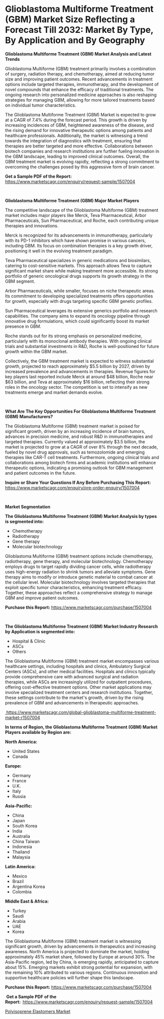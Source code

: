 <p><h1>Glioblastoma Multiforme Treatment (GBM) Market Size Reflecting a Forecast Till 2032: Market By Type, By Application and By Geography</h1></p><p><strong>Glioblastoma Multiforme Treatment (GBM) Market Analysis and Latest Trends</strong></p>
<p><p>Glioblastoma Multiforme (GBM) treatment primarily involves a combination of surgery, radiation therapy, and chemotherapy, aimed at reducing tumor size and improving patient outcomes. Recent advancements in treatment options include targeted therapies, immunotherapy, and the development of novel compounds that enhance the efficacy of traditional treatments. The ongoing research into personalized medicine approaches is also reshaping strategies for managing GBM, allowing for more tailored treatments based on individual tumor characteristics.</p><p>The Glioblastoma Multiforme Treatment (GBM) Market is expected to grow at a CAGR of 7.4% during the forecast period. This growth is driven by increasing incidences of GBM, heightened awareness of the disease, and the rising demand for innovative therapeutic options among patients and healthcare professionals. Additionally, the market is witnessing a trend towards the integration of diagnostics with treatment, ensuring that therapies are better targeted and more effective. Collaborations between biotech companies and research institutions are further fueling innovation in the GBM landscape, leading to improved clinical outcomes. Overall, the GBM treatment market is evolving rapidly, reflecting a strong commitment to overcoming the challenges posed by this aggressive form of brain cancer.</p></p>
<p><strong>Get a Sample PDF of the Report:&nbsp;</strong> <a href="https://www.marketscagr.com/enquiry/request-sample/1507004?utm_campaign=3249&utm_medium=2&utm_source=Github&utm_content=ia&utm_term=23032025&utm_id=glioblastoma-multiforme-treatment-gbm">https://www.marketscagr.com/enquiry/request-sample/1507004</a></p>
<p>&nbsp;</p>
<p><strong>Glioblastoma Multiforme Treatment (GBM) Major Market Players</strong></p>
<p><p>The competitive landscape of the Glioblastoma Multiforme (GBM) treatment market includes major players like Merck, Teva Pharmaceutical, Arbor Pharmaceuticals, Sun Pharmaceutical, and Roche, each contributing unique therapies and innovations.</p><p>Merck is recognized for its advancements in immunotherapy, particularly with its PD-1 inhibitors which have shown promise in various cancers, including GBM. Its focus on combination therapies is a key growth driver, positioning it well in the evolving treatment paradigm.</p><p>Teva Pharmaceutical specializes in generic medications and biosimilars, catering to cost-sensitive markets. This approach allows Teva to capture significant market share while making treatment more accessible. Its strong portfolio of generic oncological drugs supports its growth strategy in the GBM segment.</p><p>Arbor Pharmaceuticals, while smaller, focuses on niche therapeutic areas. Its commitment to developing specialized treatments offers opportunities for growth, especially with drugs targeting specific GBM genetic profiles.</p><p>Sun Pharmaceutical leverages its extensive generics portfolio and research capabilities. The company aims to expand its oncology pipeline through innovative drug formulations, which could significantly boost its market presence in GBM.</p><p>Roche stands out for its strong emphasis on personalized medicine, particularly with its monoclonal antibody therapies. With ongoing clinical trials and substantial investments in R&D, Roche is well-positioned for future growth within the GBM market.</p><p>Collectively, the GBM treatment market is expected to witness substantial growth, projected to reach approximately $5.5 billion by 2027, driven by increased prevalence and advancements in therapies. Revenue figures for key players last reported include Merck at around $48 billion, Roche near $63 billion, and Teva at approximately $16 billion, reflecting their strong roles in the oncology sector. The competition is set to intensify as new treatments emerge and market demands evolve.</p></p>
<p>&nbsp;</p>
<p><strong>What Are The Key Opportunities For Glioblastoma Multiforme Treatment (GBM) Manufacturers?</strong></p>
<p><p>The Glioblastoma Multiforme (GBM) treatment market is poised for significant growth, driven by an increasing incidence of brain tumors, advances in precision medicine, and robust R&D in immunotherapies and targeted therapies. Currently valued at approximately $3.5 billion, the market is projected to grow at a CAGR of over 8% through the next decade, fueled by novel drug approvals, such as temozolomide and emerging therapies like CAR-T cell treatments. Furthermore, ongoing clinical trials and collaborations among biotech firms and academic institutions will enhance therapeutic options, indicating a promising outlook for GBM management and patient outcomes in the future.</p></p>
<p><strong>Inquire or Share Your Questions If Any Before Purchasing This Report:</strong> <a href="https://www.marketscagr.com/enquiry/pre-order-enquiry/1507004?utm_campaign=3249&utm_medium=2&utm_source=Github&utm_content=ia&utm_term=23032025&utm_id=glioblastoma-multiforme-treatment-gbm">https://www.marketscagr.com/enquiry/pre-order-enquiry/1507004</a></p>
<p>&nbsp;</p>
<p><strong>Market Segmentation</strong></p>
<p><strong>The Glioblastoma Multiforme Treatment (GBM) Market Analysis by types is segmented into:</strong></p>
<p><ul><li>Chemotherapy</li><li>Radiotherapy</li><li>Gene therapy</li><li>Molecular biotechnology</li></ul></p>
<p><p>Glioblastoma Multiforme (GBM) treatment options include chemotherapy, radiotherapy, gene therapy, and molecular biotechnology. Chemotherapy employs drugs to target rapidly dividing cancer cells, while radiotherapy uses high-energy radiation to shrink tumors and alleviate symptoms. Gene therapy aims to modify or introduce genetic material to combat cancer at the cellular level. Molecular biotechnology involves targeted therapies that exploit specific tumor characteristics, enhancing treatment efficacy. Together, these approaches reflect a comprehensive strategy to manage GBM and improve patient outcomes.</p></p>
<p><strong>Purchase this Report:&nbsp;</strong><a href="https://www.marketscagr.com/purchase/1507004?utm_campaign=3249&utm_medium=2&utm_source=Github&utm_content=ia&utm_term=23032025&utm_id=glioblastoma-multiforme-treatment-gbm">https://www.marketscagr.com/purchase/1507004</a></p>
<p>&nbsp;</p>
<p><strong>The Glioblastoma Multiforme Treatment (GBM) Market Industry Research by Application is segmented into:</strong></p>
<p><ul><li>Hospital & Clinic</li><li>ASCs</li><li>Others</li></ul></p>
<p><p>The Glioblastoma Multiforme (GBM) treatment market encompasses various healthcare settings, including hospitals and clinics, Ambulatory Surgical Centers (ASCs), and other medical facilities. Hospitals and clinics typically provide comprehensive care with advanced surgical and radiation therapies, while ASCs are increasingly utilized for outpatient procedures, offering cost-effective treatment options. Other market applications may involve specialized treatment centers and research institutions. Together, these settings contribute to the market's growth, driven by the rising prevalence of GBM and advancements in therapeutic approaches.</p></p>
<p><a href="https://www.marketscagr.com/global-glioblastoma-multiforme-treatment-market-r1507004?utm_campaign=3249&utm_medium=2&utm_source=Github&utm_content=ia&utm_term=23032025&utm_id=glioblastoma-multiforme-treatment-gbm">&nbsp;https://www.marketscagr.com/global-glioblastoma-multiforme-treatment-market-r1507004</a></p>
<p><strong>In terms of Region, the Glioblastoma Multiforme Treatment (GBM) Market Players available by Region are:</strong></p>
<p>
    <p> <strong> North America: </strong>
        <ul>
            <li>United States</li>
            <li>Canada</li>
        </ul>
        </p> 
    <p> <strong> Europe: </strong>
        <ul>
            <li>Germany</li>
            <li>France</li>
            <li>U.K.</li>
            <li>Italy</li>
            <li>Russia</li>
        </ul>
        </p> 
    <p> <strong> Asia-Pacific: </strong>
        <ul>
            <li>China</li>
            <li>Japan</li>
            <li>South Korea</li>
            <li>India</li>
            <li>Australia</li>
            <li>China Taiwan</li>
            <li>Indonesia</li>
            <li>Thailand</li>
            <li>Malaysia</li>
        </ul>
        </p> 
    <p> <strong> Latin America: </strong>
        <ul>
            <li>Mexico</li>
            <li>Brazil</li>
            <li>Argentina Korea</li>
            <li>Colombia</li>
        </ul>
        </p> 
    <p> <strong> Middle East & Africa: </strong>
        <ul>
            <li>Turkey</li>
            <li>Saudi</li>
            <li>Arabia</li>
            <li>UAE</li>
            <li>Korea</li>
        </ul>
    </p>
    </p>
<p><p>The Glioblastoma Multiforme (GBM) treatment market is witnessing significant growth, driven by advancements in therapeutics and increasing awareness. North America is projected to dominate the market, holding approximately 45% market share, followed by Europe at around 30%. The Asia-Pacific region, led by China, is emerging rapidly, anticipated to capture about 15%. Emerging markets exhibit strong potential for expansion, with the remaining 10% attributed to various regions. Continuous innovation and supportive healthcare policies will further shape this landscape.</p></p>
<p><strong>Purchase this Report: </strong><a href="https://www.marketscagr.com/purchase/1507004?utm_campaign=3249&utm_medium=2&utm_source=Github&utm_content=ia&utm_term=23032025&utm_id=glioblastoma-multiforme-treatment-gbm">https://www.marketscagr.com/purchase/1507004</a></p>
<p>&nbsp;<strong>Get a Sample PDF of the Report:&nbsp;&nbsp;</strong><a href="https://www.marketscagr.com/enquiry/request-sample/1507004?utm_campaign=3249&utm_medium=2&utm_source=Github&utm_content=ia&utm_term=23032025&utm_id=glioblastoma-multiforme-treatment-gbm">https://www.marketscagr.com/enquiry/request-sample/1507004</a></p>
<p><strong></strong></p>
<p><p><a href="https://github.com/kmettjanksj7/Market-Research-Report-List-1/blob/main/polyisoprene-elastomers-market.md?utm_campaign=3249&utm_medium=2&utm_source=Github&utm_content=ia&utm_term=23032025&utm_id=glioblastoma-multiforme-treatment-gbm">Polyisoprene Elastomers Market</a></p></p>